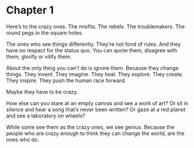 Chapter 1
=========


Here’s to the crazy ones. The misfits. The rebels. The troublemakers. The round pegs in the square holes.

The ones who see things differently. They’re not fond of rules. And they have no respect for the status quo. You can quote them, disagree with them, glorify or vilify them.

About the only thing you can’t do is ignore them. Because they change things. They invent. They imagine. They heal. They explore. They create. They inspire. They push the human race forward.

Maybe they have to be crazy.

How else can you stare at an empty canvas and see a work of art? Or sit in silence and hear a song that’s never been written? Or gaze at a red planet and see a laboratory on wheels?

While some see them as the crazy ones, we see genius. Because the people who are crazy enough to think they can change the world, are the ones who do.

